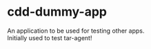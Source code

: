 # cdd-dummy-app

An application to be used for testing other apps.  
Initially used to test tar-agent!
